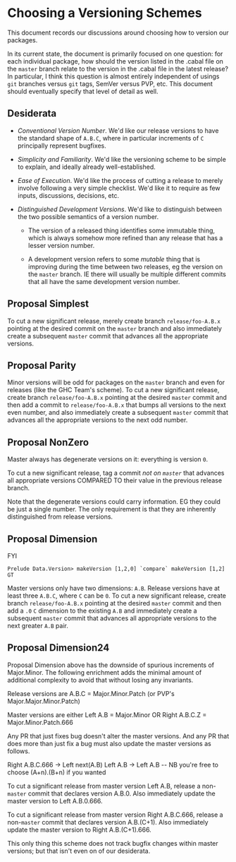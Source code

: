 # Choosing a Versioning Schemes

This document records our discussions around choosing how to version our packages.

In its current state, the document is primarily focused on one question: for each individual package, how should the version listed in the .cabal file on the `master` branch relate to the version in the .cabal file in the latest release?
In particular, I think this question is almost entirely independent of usings `git` branches versus `git` tags, SemVer versus PVP, etc.
This document should eventually specify that level of detail as well.

## Desiderata

- *Conventional Version Number*.
  We'd like our release versions to have the standard shape of `A.B.C`, where in particular increments of `C` principally represent bugfixes.

- *Simplicity and Familiarity*.
  We'd like the versioning scheme to be simple to explain, and ideally already well-established.

- *Ease of Execution*.
  We'd like the process of cutting a release to merely involve following a very simple checklist.
  We'd like it to require as few inputs, discussions, decisions, etc.

- *Distinguished Development Versions*.
  We'd like to distinguish between the two possible semantics of a version number.

    - The version of a released thing identifies some immutable thing, which is always somehow more refined than any release that has a lesser version number.

    - A development version refers to some _mutable_ thing that is improving during the time between two releases, eg the version on the `master` branch.
      IE there will usually be multiple different commits that all have the same development version number.

## Proposal Simplest

To cut a new significant release, merely create branch `release/foo-A.B.x` pointing at the desired commit on the `master` branch and also immediately create a subsequent `master` commit that advances all the appropriate versions.

## Proposal Parity

Minor versions will be odd for packages on the `master` branch and even for releases (like the GHC Team's scheme).
To cut a new significant release, create branch `release/foo-A.B.x` pointing at the desired `master` commit and then add a commit to `release/foo-A.B.x` that bumps all versions to the next even number, and also immediately create a subsequent `master` commit that advances all the appropriate versions to the next odd number.

## Proposal NonZero

Master always has degenerate versions on it: everything is version `0`.

To cut a new significant release, tag a commit _not on `master`_ that advances all appropriate versions COMPARED TO their value in the previous release branch.

Note that the degenerate versions could carry information.
EG they could be just a single number.
The only requirement is that they are inherently distinguished from release versions.

## Proposal Dimension

FYI

```
Prelude Data.Version> makeVersion [1,2,0] `compare` makeVersion [1,2]
GT
```

Master versions only have two dimensions: `A.B`.
Release versions have at least three `A.B.C`, where `C` can be `0`.
To cut a new significant release, create branch `release/foo-A.B.x` pointing at the desired `master` commit and then add a `.0` `C` dimension to the existing `A.B` and immediately create a subsequent `master` commit that advances all appropriate versions to the next greater `A.B` pair.

## Proposal Dimension24

Proposal Dimension above has the downside of spurious increments of Major.Minor.
The following enrichment adds the minimal amount of additional complexity to avoid that without losing any invariants.

Release versions are A.B.C = Major.Minor.Patch (or PVP's Major.Major.Minor.Patch)

Master versions are either Left A.B = Major.Minor OR Right A.B.C.Z = Major.Minor.Patch.666

Any PR that just fixes bug doesn't alter the master versions.
And any PR that does more than just fix a bug must also update the master versions as follows.

  Right A.B.C.666 -> Left next(A.B)
  Left  A.B       -> Left A.B          -- NB you're free to choose (A+n).(B+n) if you wanted

To cut a significant release from master version Left A.B, release a non-`master` commit that declares version A.B.0.
Also immediately update the master version to Left A.B.0.666.

To cut a significant release from master version Right A.B.C.666, release a non-`master` commit that declares version A.B.(C+1).
Also immediately update the master version to Right A.B.(C+1).666.

This only thing this scheme does not track bugfix changes within master versions;
but that isn't even on of our desiderata.
